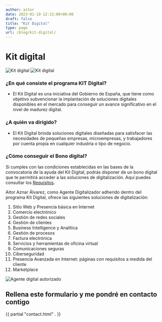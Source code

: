```yaml
---
author: aitor
date: 2023-01-19 12:13:00+00:00
draft: false
title: "Kit Digital"
type: page
url: /blog/kit-digital/
---
```


# Kit digital

![Kit digital](/images/kit_digital_banner_1.png)
![Kit digital](/images/kit_digital_banner_2.png)


### ¿En qué consiste el programa KIT Digital?
- El Kit Digital es una iniciativa del Gobierno de España, que tiene como objetivo subvencionar la implantación de soluciones digitales disponibles en el mercado para conseguir un avance significativo en el nivel de madurez digital.

### ¿A quién va dirigido?
- El Kit Digital brinda soluciones digitales diseñadas para satisfacer las necesidades de pequeñas empresas, microempresas, y trabajadores por cuenta propia en cualquier industria o tipo de negocio.

### ¿Cómo conseguir el Bono digital?
Si cumples con las condiciones establecidas en las bases de la convocatoria de la ayuda del Kit Digital, podrás disponer de un bono digital que te permitirá acceder a las soluciones de digitalización. Aquí puedes consultar los [Requisitos](https://www.acelerapyme.es/sites/acelerapyme/files/2021-12/BOE-A-2021-21873.pdf).

Aitor Aznar Álvarez, como Agente Digitalizador adherido dentro del programa Kit Digital, ofrece las siguientes soluciones de digitalización:

<ol>
	<li>Sitio Web y Presencia básica en Internet</li>
	<li>Comercio electrónico</li>
	<li>Gestión de redes sociales</li>
	<li>Gestión de clientes</li>
	<li>Business Intelligence y Analítica</li>
	<li>Gestión de procesos</li>
	<li>Factura electrónica</li>
	<li>Servicios y herramientas de oficina virtual</li>
	<li>Comunicaciones seguras</li>
	<li>Ciberseguridad</li>
	<li>Presencia Avanzada en Internet: páginas con requisitos a medida del cliente</li>
	<li>Marketplace</li>
</ol>

![Agente digital autorizado](/images/Logo_Kit_Digital_Agente_Digitalizador_Autorizado.png)


## Rellena este formulario y me pondré en contacto contigo
{{ partial "contact.html" . }}

